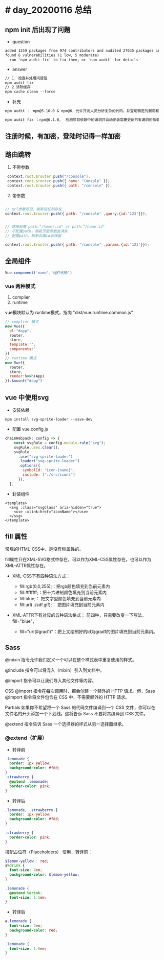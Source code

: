# # day_20200116 总结

## npm init 后出现了问题

+ question

```txt
added 1359 packages from 974 contributors and audited 27035 packages in 367.038s
found 6 vulnerabilities (1 low, 5 moderate)
  run `npm audit fix` to fix them, or `npm audit` for details
```

+ answer

```txt
// 1. 检查并处理问题包
npm audit fix
// 2.清除缓存
npm cache clean --force
```

+ 补充

```txt
npm audit ： npm@5.10.0 & npm@6，允许开发人员分析复杂的代码，并查明特定的漏洞和缺陷。

npm audit fix ：npm@6.1.0,  检测项目依赖中的漏洞并自动安装需要更新的有漏洞的依赖，而不必再自己进行跟踪和修复。
```

## 注册时候，有加密，登陆时记得一样加密

## 路由跳转

1. 不带参数

```js
 context.root.$router.push("/console");
 context.root.$router.push({ name: "Console" });
 context.root.$router.push({ path: "/console" });
```

2. 带参数

```js

// url参数可见，刷新后任然存在
context.root.$router.push({ path: "/console" ,query:{id:'123'}});


// 路由配置 path:"/home/:id" or path:"/home:id"
// 不配置path，刷新页面参数会消失
// 配置path，刷新页面id会保留

context.root.$router.push({ path: "/console" ,params:{id:'123'}});
```

## 全局组件

```js
Vue.component('name','组件代码')
```

### vue 两种模式

1. complier
2. runtime

vue模块默认为 runtime模式，指向 "dist/vue.runtime.common.js"

```js
// complier 模式
new Vue({
  el:"#app",
  router,
  store,
  template:'',
  components:''
})
// runtime 模式
new Vue({
  router,
  store,
  render:h=>h(App)
}).$mount("#app")
```

## vue 中使用svg

+ 安装依赖

```
npm install svg-sprite-loader --save-dev
```

+ 配置 vue.config.js

```js
chainWebpack: config => {
    const svgRule = config.module.rule("svg");
    svgRule.uses.clear();
    svgRule
      .use("svg-sprite-loader")
      .loader("svg-sprite-loader")
      .options({
        symbolId: "icon-[name]",
        include: ["./src/icons"]
      });
  },
```

+ 封装组件

```vue
<template>
  <svg :class="svgClass" aria-hidden="true">
    <use :xlink:href="iconName"></use>
  </svg>
</template>
```

## fill 属性

常规的HTML-CSS中，是没有fill属性的。

fill属性只在XML-SVG格式中存在，可以作为XML-CSS属性存在，也可以作为XML-ATTR属性存在。

+ XML-CSS下有四种语法方式：
  + fill:rgb(0,0,255);：把rgb颜色填充到当前元素内
  + fill:#ffffff;：把十六进制颜色填充到当前元素内
  + fill:blue;： 把文字型颜色填充到当前元素内
  + fill:url(../sdf.gif);： 把图片填充到当前元素内

+ XML-ATTR下有对应的五种语法格式：
  前四种，只需要改变一下写法，fill="blue"，
  + fill="url(#grad1)"：把上文绘制好的id为grad1的图片填充到当前元素内。

## Sass

@mixin 指令允许我们定义一个可以在整个样式表中重复使用的样式。

@include 指令可以将混入（mixin）引入到文档中。

@import 指令可以让我们导入其他文件等内容。

CSS @import 指令在每次调用时，都会创建一个额外的 HTTP 请求。但，Sass @import 指令将文件包含在 CSS 中，不需要额外的 HTTP 请求。

Partials 如果你不希望将一个 Sass 的代码文件编译到一个 CSS 文件，你可以在文件名的开头添加一个下划线。这将告诉 Sass 不要将其编译到 CSS 文件。

@extend 指令告诉 Sass 一个选择器的样式从另一选择器继承。

### @extend（扩展）

+ 转译前

```scss
.lemonade {
  border: 1px yellow;
  background-color: #fdd;
}
.strawberry {
  @extend .lemonade;
  border-color: pink;
}
```

+ 转译后

```scss
.lemonade, .strawberry {
  border: 1px yellow;
  background-color: #fdd;
}
 
.strawberry {
  border-color: pink;
}
```

搭配占位符（Placeholders） 使用，转译前：

```scss
$lemon-yellow : red;
a%drink {
  font-size: 2em;
  background-color: $lemon-yellow;
}
 
.lemonade {
  @extend %drink;
  font-size: 1.5em;
}
```

+ 转译后

```scss
a.lemonade {
  font-size: 2em;
  background-color: red;
}
 
.lemonade {
  font-size: 1.5em;
}
```